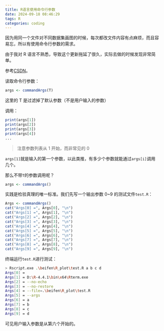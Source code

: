 ```yaml
---
title: R语言使用命令行参数
date: 2024-09-18 08:46:29
tags: R
categories: coding
---
```


因为用同一个文件对不同数据集画图的时候，每次都改文件内容有点麻烦，而且容易忘，所以有使用命令行参数的需求。

由于我对 R 语言不熟悉，导致这个更新拖延了很久，实际去做的时候发现非常简单。

参考[CSDN](https://blog.csdn.net/u011596455/article/details/79753788)。

读取命令行参数：

```R
args <- commandArgs(T)
```

这里的 T 是过滤掉了默认参数（不是用户输入的参数）

调用：

```R
print(args[1])
print(args[2])
print(args[3])
print(args[4])
...
```

> 注意参数列表从 1 开始，而非常见的 0

`args[1]`就是输入的第一个参数，以此类推，有多少个参数就能通过`args[i]`调用几个。

那么不带`T`的参数调用呢？

```R
args <- commandArgs()
```

实践是检验真理的唯一标准。我们先写一个输出参数 0~9 的测试文件`test.R`：

```R test.R
Args <- commandArgs()
cat("Args[0] =", Args[0], "\n")
cat("Args[1] =", Args[1], "\n")
cat("Args[2] =", Args[2], "\n")
cat("Args[3] =", Args[3], "\n")
cat("Args[4] =", Args[4], "\n")
cat("Args[5] =", Args[5], "\n")
cat("Args[6] =", Args[6], "\n")
cat("Args[7] =", Args[7], "\n")
cat("Args[8] =", Args[8], "\n")
cat("Args[9] =", Args[9], "\n")
```

终端运行`test.R`进行测试：

```bash
> Rscript.exe .\beifen\R_plot\test.R a b c d
Args[0] =
Args[1] = D:\R-4.4.1\bin\x64\Rterm.exe
Args[2] = --no-echo
Args[3] = --no-restore
Args[4] = --file=.\beifen\R_plot\test.R
Args[5] = --args
Args[6] = a
Args[7] = b
Args[8] = c
Args[9] = d
```

可见用户输入参数是从第六个开始的。
